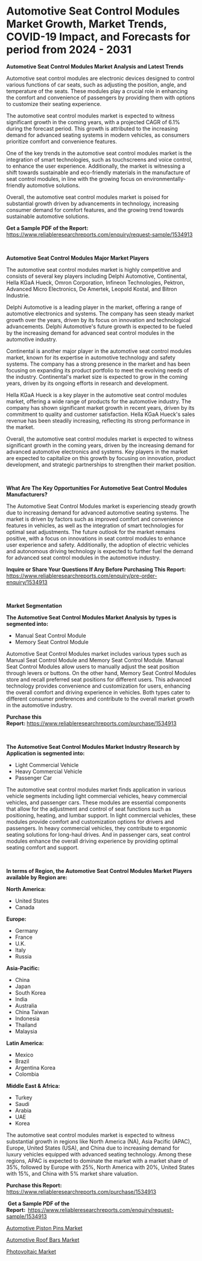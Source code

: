 <p><h1>Automotive Seat Control Modules Market Growth, Market Trends, COVID-19 Impact, and Forecasts for period from 2024 - 2031</h1></p><p><strong>Automotive Seat Control Modules Market Analysis and Latest Trends</strong></p>
<p><p>Automotive seat control modules are electronic devices designed to control various functions of car seats, such as adjusting the position, angle, and temperature of the seats. These modules play a crucial role in enhancing the comfort and convenience of passengers by providing them with options to customize their seating experience.</p><p>The automotive seat control modules market is expected to witness significant growth in the coming years, with a projected CAGR of 6.1% during the forecast period. This growth is attributed to the increasing demand for advanced seating systems in modern vehicles, as consumers prioritize comfort and convenience features.</p><p>One of the key trends in the automotive seat control modules market is the integration of smart technologies, such as touchscreens and voice control, to enhance the user experience. Additionally, the market is witnessing a shift towards sustainable and eco-friendly materials in the manufacture of seat control modules, in line with the growing focus on environmentally-friendly automotive solutions.</p><p>Overall, the automotive seat control modules market is poised for substantial growth driven by advancements in technology, increasing consumer demand for comfort features, and the growing trend towards sustainable automotive solutions.</p></p>
<p><strong>Get a Sample PDF of the Report:&nbsp;</strong> <a href="https://www.reliableresearchreports.com/enquiry/request-sample/1534913">https://www.reliableresearchreports.com/enquiry/request-sample/1534913</a></p>
<p>&nbsp;</p>
<p><strong>Automotive Seat Control Modules Major Market Players</strong></p>
<p><p>The automotive seat control modules market is highly competitive and consists of several key players including Delphi Automotive, Continental, Hella KGaA Hueck, Omron Corporation, Infineon Technologies, Pektron, Advanced Micro Electronics, De Amertek, Leopold Kostal, and Bitron Industrie.</p><p>Delphi Automotive is a leading player in the market, offering a range of automotive electronics and systems. The company has seen steady market growth over the years, driven by its focus on innovation and technological advancements. Delphi Automotive's future growth is expected to be fueled by the increasing demand for advanced seat control modules in the automotive industry.</p><p>Continental is another major player in the automotive seat control modules market, known for its expertise in automotive technology and safety systems. The company has a strong presence in the market and has been focusing on expanding its product portfolio to meet the evolving needs of the industry. Continental's market size is expected to grow in the coming years, driven by its ongoing efforts in research and development.</p><p>Hella KGaA Hueck is a key player in the automotive seat control modules market, offering a wide range of products for the automotive industry. The company has shown significant market growth in recent years, driven by its commitment to quality and customer satisfaction. Hella KGaA Hueck's sales revenue has been steadily increasing, reflecting its strong performance in the market.</p><p>Overall, the automotive seat control modules market is expected to witness significant growth in the coming years, driven by the increasing demand for advanced automotive electronics and systems. Key players in the market are expected to capitalize on this growth by focusing on innovation, product development, and strategic partnerships to strengthen their market position.</p></p>
<p>&nbsp;</p>
<p><strong>What Are The Key Opportunities For Automotive Seat Control Modules Manufacturers?</strong></p>
<p><p>The Automotive Seat Control Modules market is experiencing steady growth due to increasing demand for advanced automotive seating systems. The market is driven by factors such as improved comfort and convenience features in vehicles, as well as the integration of smart technologies for optimal seat adjustments. The future outlook for the market remains positive, with a focus on innovations in seat control modules to enhance user experience and safety. Additionally, the adoption of electric vehicles and autonomous driving technology is expected to further fuel the demand for advanced seat control modules in the automotive industry.</p></p>
<p><strong>Inquire or Share Your Questions If Any Before Purchasing This Report:</strong> <a href="https://www.reliableresearchreports.com/enquiry/pre-order-enquiry/1534913">https://www.reliableresearchreports.com/enquiry/pre-order-enquiry/1534913</a></p>
<p>&nbsp;</p>
<p><strong>Market Segmentation</strong></p>
<p><strong>The Automotive Seat Control Modules Market Analysis by types is segmented into:</strong></p>
<p><ul><li>Manual Seat Control Module</li><li>Memory Seat Control Module</li></ul></p>
<p><p>Automotive Seat Control Modules market includes various types such as Manual Seat Control Module and Memory Seat Control Module. Manual Seat Control Modules allow users to manually adjust the seat position through levers or buttons. On the other hand, Memory Seat Control Modules store and recall preferred seat positions for different users. This advanced technology provides convenience and customization for users, enhancing the overall comfort and driving experience in vehicles. Both types cater to different consumer preferences and contribute to the overall market growth in the automotive industry.</p></p>
<p><strong>Purchase this Report:&nbsp;</strong><a href="https://www.reliableresearchreports.com/purchase/1534913">https://www.reliableresearchreports.com/purchase/1534913</a></p>
<p>&nbsp;</p>
<p><strong>The Automotive Seat Control Modules Market Industry Research by Application is segmented into:</strong></p>
<p><ul><li>Light Commercial Vehicle</li><li>Heavy Commercial Vehicle</li><li>Passenger Car</li></ul></p>
<p><p>The automotive seat control modules market finds application in various vehicle segments including light commercial vehicles, heavy commercial vehicles, and passenger cars. These modules are essential components that allow for the adjustment and control of seat functions such as positioning, heating, and lumbar support. In light commercial vehicles, these modules provide comfort and customization options for drivers and passengers. In heavy commercial vehicles, they contribute to ergonomic seating solutions for long-haul drives. And in passenger cars, seat control modules enhance the overall driving experience by providing optimal seating comfort and support.</p></p>
<p>&nbsp;</p>
<p><strong>In terms of Region, the Automotive Seat Control Modules Market Players available by Region are:</strong></p>
<p>
    <p> <strong> North America: </strong>
        <ul>
            <li>United States</li>
            <li>Canada</li>
        </ul>
        </p> 
    <p> <strong> Europe: </strong>
        <ul>
            <li>Germany</li>
            <li>France</li>
            <li>U.K.</li>
            <li>Italy</li>
            <li>Russia</li>
        </ul>
        </p> 
    <p> <strong> Asia-Pacific: </strong>
        <ul>
            <li>China</li>
            <li>Japan</li>
            <li>South Korea</li>
            <li>India</li>
            <li>Australia</li>
            <li>China Taiwan</li>
            <li>Indonesia</li>
            <li>Thailand</li>
            <li>Malaysia</li>
        </ul>
        </p> 
    <p> <strong> Latin America: </strong>
        <ul>
            <li>Mexico</li>
            <li>Brazil</li>
            <li>Argentina Korea</li>
            <li>Colombia</li>
        </ul>
        </p> 
    <p> <strong> Middle East & Africa: </strong>
        <ul>
            <li>Turkey</li>
            <li>Saudi</li>
            <li>Arabia</li>
            <li>UAE</li>
            <li>Korea</li>
        </ul>
    </p>
    </p>
<p><p>The automotive seat control modules market is expected to witness substantial growth in regions like North America (NA), Asia Pacific (APAC), Europe, United States (USA), and China due to increasing demand for luxury vehicles equipped with advanced seating technology. Among these regions, APAC is expected to dominate the market with a market share of 35%, followed by Europe with 25%, North America with 20%, United States with 15%, and China with 5% market share valuation.</p></p>
<p><strong>Purchase this Report: </strong><a href="https://www.reliableresearchreports.com/purchase/1534913">https://www.reliableresearchreports.com/purchase/1534913</a></p>
<p>&nbsp;<strong>Get a Sample PDF of the Report:&nbsp;&nbsp;</strong><a href="https://www.reliableresearchreports.com/enquiry/request-sample/1534913">https://www.reliableresearchreports.com/enquiry/request-sample/1534913</a></p>
<p><strong></strong></p>
<p><p><a href="https://github.com/seekum/Market-Research-Report-List-1/blob/main/automotive-piston-pins-market.md">Automotive Piston Pins Market</a></p><p><a href="https://github.com/nancykennedykellievqfqt2/Market-Research-Report-List-1/blob/main/automotive-roof-bars-market.md">Automotive Roof Bars Market</a></p><p><a href="https://view.publitas.com/reportprime-1/photovoltaic-market-size-market-share-and-global-market-analysis-report-2024-2031/">Photovoltaic Market</a></p></p>